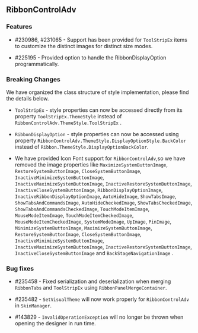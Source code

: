 ## RibbonControlAdv

### Features

* \#230986, \#231065 - Support has been provided for `ToolStripEx` items to customize the distinct images for distinct size modes.

* \#225195 - Provided option to handle the RibbonDisplayOption programmatically.

### Breaking Changes

We have organized the class structure of style implementation, please find the details below.

* `ToolStripEx` - style properties can now be accessed directly from its property `ToolStripEx.ThemeStyle` instead of `RibbonControlAdv.ThemeStyle.ToolStripEx` .

* `RibbonDisplayOption` - style properties can now be accessed using property `RibbonControlAdv.ThemeStyle.DisplayOptionStyle.BackColor` instead of `Ribbon.ThemeStyle.DisplayOptionBackColor`.

* We have provided Icon Font support for `RibbonControlAdv`,so we have removed the image properties like `MaximizeSystemButtonImage`, `RestoreSystemButtonImage`, `CloseSystemButtonImage`, `InactiveMinimizeSystemButtonImage`, `InactiveMaximizeSystemButtonImage`, `InactiveRestoreSystemButtonImage`, `InactiveCloseSystemButtonImage`, `RibbonDisplayOptionImage`, `InactiveRibbonDisplayOptionImage`, `AutoHideImage`, `ShowTabsImage`, `ShowTabsAndCommandsImage`, `AutoHideCheckedImage`, `ShowTabsCheckedImage`, `ShowTabsAndCommandsCheckedImage`, `TouchModeItemImage`, `MouseModeItemImage`, `TouchModeItemCheckedImage`, `MouseModeItemCheckedImage`, `SystemModeImage`, `UpImage`, `PinImage`, `MinimizeSystemButtonImage`, `MaximizeSystemButtonImage`, `RestoreSystemButtonImage`, `CloseSystemButtonImage`, `InactiveMinimizeSystemButtonImage`, `InactiveMaximizeSystemButtonImage`, `InactiveRestoreSystemButtonImage`, `InactiveCloseSystemButtonImage` and `BackStageNavigationImage` .

### Bug fixes

* \#235458 - Fixed serialization and deserialization when merging `RibbonTabs` and `ToolStripEx` using `RibbonPanelMergeContainer`. 

* \#235482 - `SetVisualTheme` will now work properly for `RibbonControlAdv` in `SkinManager`.

* \#143829 - `InvalidOperationException` will no longer be thrown when opening the designer in run time.

